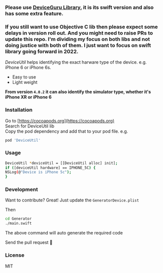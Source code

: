 

### Please use [DeviceGuru Library](https://github.com/InderKumarRathore/DeviceGuru), it is its swift version and also has some extra feature.



### If you still want to use Objective C lib then please expect some delays in version roll out. And you might need to raise PRs to update this repo. I'm dividing my focus on both libs and not doing justice with both of them. I just want to focus on swift library going forward in 2022.

*DeviceUtil* helps identifying the exact harware type of the device. e.g. iPhone 6 or iPhone 6s.

- Easy to use
- Light weight

**From version `4.0.2` it can also identify the simulator type, whether it's iPhone XR or iPhone 6**


### Installation

Go to [https://cocoapods.org](https://cocoapods.org) <br>
Search for DeviceUtil lib <br>
Copy the pod dependency and add that to your pod file. e.g.

```sh
pod 'DeviceUtil'
```

### Usage
```sh
DeviceUtil *deviceUtil = [[DeviceUtil alloc] init];
if ([deviceUtil hardware] == IPHONE_5C) {
NSLog(@"Device is iPhone 5c");
}
```



### Development

Want to contribute? Great!
Just update the `GeneratorDevice.plist`

Then
```sh
cd Generator
./main.swift
```
The above command will auto generate the required code

Send the pull request 🚀


### License
MIT



